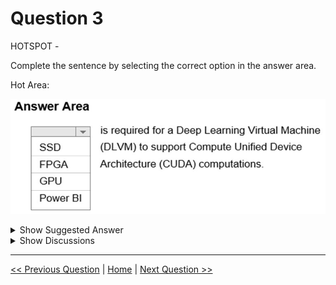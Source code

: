 # Question 3

HOTSPOT -

Complete the sentence by selecting the correct option in the answer area.

Hot Area:

![Question Image](../images/q3_q_0000600001.png)

<details>
  <summary>Show Suggested Answer</summary>

<img src="../images/q3_ans_0_0000600002.jpg" alt="Answer Image"><br>

<p>A Deep Learning Virtual Machine is a pre-configured environment for deep learning using GPU instances.</p>

</details>

<details>
  <summary>Show Discussions</summary>

<blockquote><p><strong>ranjsi01</strong> <code>(Wed 25 Jan 2023 20:28)</code> - <em>Upvotes: 9</em></p><p>correct</p></blockquote>
<blockquote><p><strong>james2033</strong> <code>(Sat 12 Oct 2024 04:23)</code> - <em>Upvotes: 2</em></p><p>GPU is required for a Deep Learning Virtual Machine (DLVM) to support Compute Unified Device Architecture (CUDA) computations.</p></blockquote>
<blockquote><p><strong>PopeyeDS</strong> <code>(Sun 14 Jul 2024 07:13)</code> - <em>Upvotes: 1</em></p><p>By using DLVM, developers and researchers can focus on their deep learning tasks without spending time on manual software setup, ensuring a streamlined and optimized environment for deep learning model training and inference using CUDA-based acceleration.

The DLVM image is typically used on cloud platforms or local machines equipped with NVIDIA GPUs.</p></blockquote>

<blockquote><p><strong>Yoshizn</strong> <code>(Wed 31 Jan 2024 16:25)</code> - <em>Upvotes: 1</em></p><p>Correct.
CUDA (Compute Unified Device Architecture) is a parallel computing platform and application programming interface model created by Nvidia, crucial for supporting the various deep learning applications.</p></blockquote>
<blockquote><p><strong>emmanuelodenyire</strong> <code>(Wed 31 Jan 2024 07:07)</code> - <em>Upvotes: 1</em></p><p>A Deep Learning Virtual Machine is a pre-configured environment for deep learning that is optimized for use with GPU instances, providing the necessary hardware resources for training and running large deep learning models. These virtual machines typically come pre-installed with popular deep learning frameworks and tools, making it easy to get started with deep learning projects.

So for this question, the answer is correct</p></blockquote>

</details>

---

[<< Previous Question](question_2.md) | [Home](/index.md) | [Next Question >>](question_4.md)
